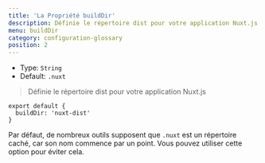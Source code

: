 ```yaml
---
title: 'La Propriété buildDir'
description: Définie le répertoire dist pour votre application Nuxt.js
menu: buildDir
category: configuration-glossary
position: 2
---
```


- Type: `String`
- Default: `.nuxt`

> Définie le répertoire dist pour votre application Nuxt.js

```js{}[nuxt.config.js]
export default {
  buildDir: 'nuxt-dist'
}
```

Par défaut, de nombreux outils supposent que `.nuxt` est un répertoire caché, car son nom commence par un point. Vous pouvez utiliser cette option pour éviter cela.
